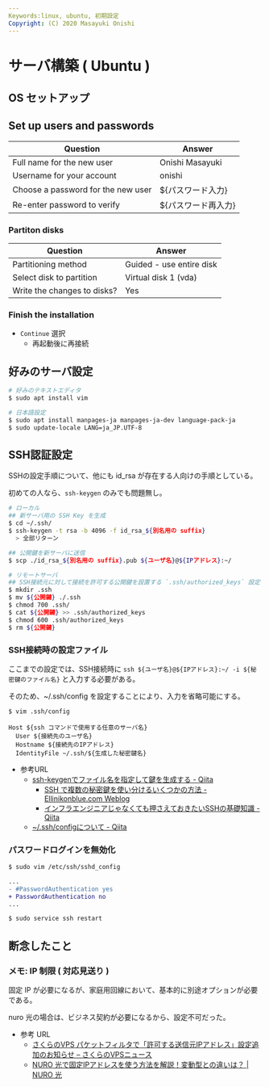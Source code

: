 ```yaml
---
Keywords:linux, ubuntu, 初期設定
Copyright: (C) 2020 Masayuki Onishi
---
```


# サーバ構築 ( Ubuntu )

## OS セットアップ

## Set up users and passwords

Question | Answer
---|---
Full name for the new user | Onishi Masayuki
Username for  your account | onishi
Choose a password for the new user | ${パスワード入力}
Re-enter password to verify | ${パスワード再入力}


### Partiton disks

Question | Answer
---|---
Partitioning method | Guided - use entire disk
Select disk to partition | Virtual disk 1 (vda)
Write the changes to disks? | Yes

### Finish the installation

- `Continue` 選択
  - 再起動後に再接続


## 好みのサーバ設定

```bash
# 好みのテキストエディタ
$ sudo apt install vim

# 日本語設定
$ sudo apt install manpages-ja manpages-ja-dev language-pack-ja
$ sudo update-locale LANG=ja_JP.UTF-8
```

## SSH認証設定

SSHの設定手順について、他にも id_rsa が存在する人向けの手順としている。

初めての人なら、`ssh-keygen` のみでも問題無し。

```bash
# ローカル
## 新サーバ用の SSH Key を生成
$ cd ~/.ssh/
$ ssh-keygen -t rsa -b 4096 -f id_rsa_${別名用の suffix}
  > 全部リターン

## 公開鍵を新サーバに送信
$ scp ./id_rsa_${別名用の suffix}.pub ${ユーザ名}@${IPアドレス}:~/
```

```bash
# リモートサーバ
## SSH接続元に対して接続を許可する公開鍵を設置する `.ssh/authorized_keys` 設定
$ mkdir .ssh
$ mv ${公開鍵} ./.ssh
$ chmod 700 .ssh/
$ cat ${公開鍵} >> .ssh/authorized_keys
$ chmod 600 .ssh/authorized_keys
$ rm ${公開鍵}
```

### SSH接続時の設定ファイル

ここまでの設定では、SSH接続時に `ssh ${ユーザ名}@${IPアドレス}:~/ -i ${秘密鍵のファイル名}` と入力する必要がある。

そのため、~/.ssh/config を設定することにより、入力を省略可能にする。

```bash
$ vim .ssh/config
```

```config
Host ${ssh コマンドで使用する任意のサーバ名}
  User ${接続先のユーザ名}
  Hostname ${接続先のIPアドレス}
  IdentityFile ~/.ssh/${生成した秘密鍵名}
```

- 参考URL
  - [ssh\-keygenでファイル名を指定して鍵を生成する \- Qiita](https://qiita.com/goldbook@github/items/575981f3ec0bc582ea24)
	- [SSH で複数の秘密鍵を使い分けるいくつかの方法 \- Ellinikonblue\.com Weblog](http://www.ellinikonblue.com/blosxom/UNIX/20150721SSH.html)
	- [インフラエンジニアじゃなくても押さえておきたいSSHの基礎知識 \- Qiita](https://qiita.com/tag1216/items/5d06bad7468f731f590e)
  - [~/\.ssh/configについて \- Qiita](https://qiita.com/passol78/items/2ad123e39efeb1a5286b)


### パスワードログインを無効化

```bash
$ sudo vim /etc/ssh/sshd_config
```

```diff
...
- #PasswordAuthentication yes
+ PasswordAuthentication no
...
```

```bash
$ sudo service ssh restart
```

## 断念したこと
### メモ: IP 制限 ( 対応見送り )

固定 IP が必要になるが、家庭用回線において、基本的に別途オプションが必要である。

nuro 光の場合は、ビジネス契約が必要になるから、設定不可だった。

- 参考 URL
  - [さくらのVPS パケットフィルタで「許可する送信元IPアドレス」設定追加のお知らせ – さくらのVPSニュース](https://vps.sakura.ad.jp/news/vps-pf-ph3/)
  - [NURO 光で固定IPアドレスを使う方法を解説！変動型との違いは？ \| NURO 光](https://www.nuro.jp/article/koteigata-ip/)
